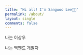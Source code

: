 ```yaml
---
title: "Hi all! I'm Sangwoo Lee👋🏻"
permalink: /about/
layout: single
comments: false
---
```


나는 이상우

나는 백엔드 개발자

